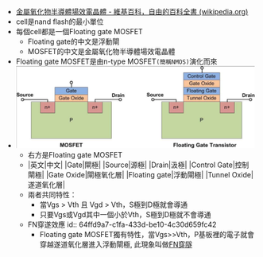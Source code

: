 - [金屬氧化物半導體場效電晶體 - 維基百科，自由的百科全書 (wikipedia.org)](https://zh.wikipedia.org/zh-tw/%E9%87%91%E5%B1%AC%E6%B0%A7%E5%8C%96%E7%89%A9%E5%8D%8A%E5%B0%8E%E9%AB%94%E5%A0%B4%E6%95%88%E9%9B%BB%E6%99%B6%E9%AB%94)
- cell是nand flash的最小單位
- 每個cell都是一個Floating gate MOSFET
	- Floating gate的中文是浮動閘
	- MOSFET的中文是金屬氧化物半導體場效電晶體
- Floating gate MOSFET是由n-type MOSFET`(簡稱NMOS)`演化而來
- ![image.png](../assets/image_1694485369557_0.png)
	- 右方是Floating gate MOSFET
	- |英文|中文|
	  |Gate|閘極|
	  |Source|源極|
	  |Drain|汲極|
	  |Control Gate|控制閘極|
	  |Gate Oxide|閘極氧化層|
	  |Floating gate|浮動閘極|
	  |Tunnel Oxide|遂道氧化層|
	- 兩者共同特性：
		- 當Vgs > Vth 且 Vgd > Vth，S極到D極就會導通
		- 只要Vgs或Vgd其中一個小於Vth，S極到D極就不會導通
	- FN穿遂效應
	  id:: 64ffd9a7-c1fa-433d-be10-4c30d659fc42
		- Floating gate MOSFET獨有特性，當Vgs>>Vth，P基板裡的電子就會穿越遂道氧化層進入浮動閘極, 此現象叫做[FN穿隧](https://ir.nctu.edu.tw/bitstream/11536/82015/7/250807.pdf)
